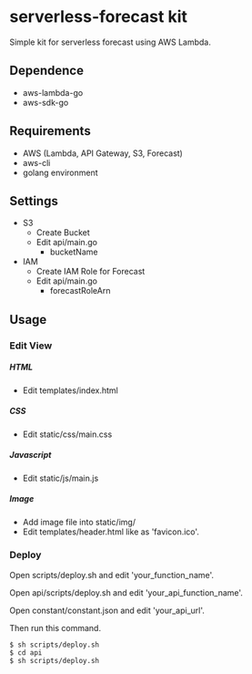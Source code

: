 # serverless-forecast kit
Simple kit for serverless forecast using AWS Lambda.


## Dependence
- aws-lambda-go
- aws-sdk-go


## Requirements
- AWS (Lambda, API Gateway, S3, Forecast)
- aws-cli
- golang environment

## Settings
 - S3
   - Create Bucket
   - Edit api/main.go
     - bucketName
 - IAM
   - Create IAM Role for Forecast
   - Edit api/main.go
     - forecastRoleArn

## Usage

### Edit View
##### HTML
- Edit templates/index.html

##### CSS
- Edit static/css/main.css

##### Javascript
- Edit static/js/main.js

##### Image
- Add image file into static/img/
- Edit templates/header.html like as 'favicon.ico'.

### Deploy
Open scripts/deploy.sh and edit 'your_function_name'.

Open api/scripts/deploy.sh and edit 'your_api_function_name'.

Open constant/constant.json and edit 'your_api_url'.


Then run this command.

```
$ sh scripts/deploy.sh
$ cd api
$ sh scripts/deploy.sh
```
